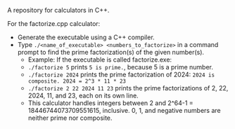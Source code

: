 A repository for calculators in C++.

For the factorize.cpp calculator: 
* Generate the executable using a C++ compiler.
* Type `./<name_of_executable> <numbers_to_factorize>` in a command prompt to find the prime factorization(s) of the given number(s).
  * Example: If the executable is called factorize.exe:
  * `./factorize 5` prints `5 is prime.`, because 5 is a prime number.
  * `./factorize 2024` prints the prime factorization of 2024: `2024 is composite. 2024 = 2^3 * 11 * 23`
  * `./factorize 2 22 2024 11 23` prints the prime factorizations of 2, 22, 2024, 11, and 23, each on its own line.
  * This calculator handles integers between 2 and 2^64-1 = 18446744073709551615, inclusive. 0, 1, and negative numbers are neither prime nor composite.
